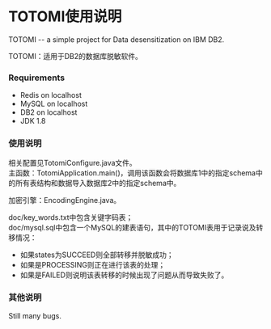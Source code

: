 # TOTOMI使用说明
TOTOMI -- a simple project for Data desensitization on IBM DB2.

TOTOMI：适用于DB2的数据库脱敏软件。  

### Requirements
- Redis on localhost
- MySQL on localhost
- DB2 on localhost
- JDK 1.8

### 使用说明
相关配置见TotomiConfigure.java文件。  
主函数：TotomiApplication.main()，调用该函数会将数据库1中的指定schema中的所有表结构和数据导入数据库2中的指定schema中。  

加密引擎：EncodingEngine.java。  

doc/key_words.txt中包含关键字码表；  
doc/mysql.sql中包含一个MySQL的建表语句，其中的TOTOMI表用于记录说及转移情况：

- 如果states为SUCCEED则全部转移并脱敏成功；
- 如果是PROCESSING则正在进行该表的处理；
- 如果是FAILED则说明该表转移的时候出现了问题从而导致失败了。

### 其他说明
Still many bugs.